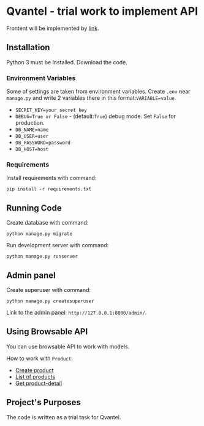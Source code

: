 # Qvantel - trial work to implement API

Frontent will be implemented by [link](https://cart-rest-api.herokuapp.com/).

## Installation

Python 3 must be installed. Download the code.

### Environment Variables 

Some of settings are taken from environment variables. Create `.env` near `manage.py` and write 2 variables there in this format:`VARIABLE=value`.

- `SECRET_KEY=your secret key`
- `DEBUG=True or False` - (default:`True`) debug mode. Set `False` for production.  
- `DB_NAME=name` 
- `DB_USER=user` 
- `DB_PASSWORD=password` 
- `DB_HOST=host` 

### Requirements

Install requirements with command:
```
pip install -r requirements.txt
```

## Running Code

Create database with command:
```
python manage.py migrate
```

Run development server with command:
```
python manage.py runserver
```

## Admin panel 

Create superuser with command:
```
python manage.py createsuperuser
```

Link to the admin panel: `http://127.0.0.1:8000/admin/`. 

## Using Browsable API

You can use browsable API to work with models.

How to work with `Product`:
- [Create product](https://cart-rest-api.herokuapp.com/api/product/create)
- [List of products](https://cart-rest-api.herokuapp.com/api/products)
- [Get product-detail](https://cart-rest-api.herokuapp.com/api/product-detail/1) 

## Project's Purposes

The code is written as a trial task for Qvantel.
